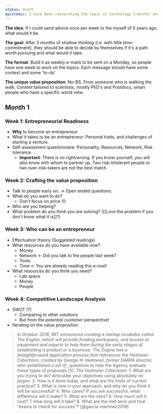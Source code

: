 ```yaml
---
status: draft
epistemic: I have been researching the topic of technology transfer and science-based venture building for several years. It is the moment to share back.
---
```

**The idea**: If I could send advice once per week to the myself of 5 years ago, what would it be. 

**The goal**: After 3 months of *shallow thinking* (i.e. with little time-commitment), they should be able to decide by themselves if it's a path worth pursuing and what would it take. 

**The format**: Build it as weekly e-mails to be sent on a Monday, so people have one week to work on the topics. Each message should have some context and some 'to-do'

**The unique value proposition**: No-BS. From someone who is walking the walk. Content tailored to scientists, mostly PhD's and Postdocs, smart people who have a specific world view. 

## Month 1
### Week 1: Entrepreneurial Readiness
- **Why** to become an entrepreneur
- What it takes to be an entrepreneur: Personal traits, and challenges of starting a venture. 
- Self-assessment questionnaire: Personality, Resources, Network, Risk tolerance
    - **Important**: There is no right/wrong. If you know yourself, you will also know with whom to partner up. Two risk-intolerant people or two over-risk-takers are not the best match. 
### Week 2: Crafting the value proposition
- Talk to people early on. -> Open ended questions. 
- What do you want to do? 
    - Don't focus on price (!)
- Who are you helping?
- What problem do you think you are solving? ([[Love the problem if you don't know what it is]]?)
### Week 3: Who can be an entrepreneur
- Effectuation theory (Suggested readings)
- What resources do you have available *now*?
    - Money
    - Network <- Did you talk to the people last week?
    - Tools
    - Time <- You are already reading this e-mail!
- What resources do you think you need? 
    - Lab space
    - Money
    - People
### Week 4: Competitive Landscape Analysis
- SWOT (?)
    - Comparing to other solutions
    - But from the *potential customer* perspective!
- Iterating on the value proposition


> _In October 2016, MIT announced creating a startup incubator called The Engine,_ _which will provide funding,workspace, and access to equipment and experts to help_ _them during the early stages of establishing a product or a business. The Engine_ _has a straightforward application process that references the Heilmeier Catechism,_ _created by George H. Heilmeier, former DARPA director, who established a set of_ _questions to help the Agency evaluate these types of proposals [5].
_The Heilmeier Catechism_:
    1. What are you trying to do? Articulate your objectives using absolutely no jargon.
    2. How is it done today, and what are the limits of current practice?
    3. What is new in your approach, and why do you think it will be successful?
    4. Who cares? If you are successful, what difference will it make?
    5. What are the risks?
    6. How much will it cost?
    7. How long will it take?
    8. What are the mid-term and final “exams to check for success”?
    [@garcia-martinez2019]